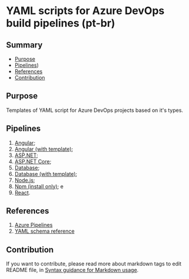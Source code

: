 # YAML scripts for Azure DevOps build pipelines (pt-br)

## Summary
* [Purpose](#purpose)
* [Pipelines](#pipelines))
* [References](#references)
* [Contribution](#Contribution)

## Purpose
Templates of YAML script for Azure DevOps projects based on it's types.

## Pipelines
1.	[Angular](https://github.com/renanlq/azure-pipelines/blob/master/src/angular.yml);
2.	[Angular (with template)](https://github.com/renanlq/azure-pipelines/blob/master/src/angular-template.yml);
3.  [ASP.NET](https://github.com/renanlq/azure-pipelines/blob/master/src/aspnet.yml);
4.	[ASP.NET Core](https://github.com/renanlq/azure-pipelines/blob/master/src/aspnetcore.yml);
5.	[Database](https://github.com/renanlq/azure-pipelines/blob/master/src/database-ssdt.yml);
6.	[Database (with template)](https://github.com/renanlq/azure-pipelines/blob/master/src/database-ssdt-template.yml);
7.	[Node.js](https://github.com/renanlq/azure-pipelines/blob/master/src/nodejs.yml);
8.	[Npm (install only)](https://github.com/renanlq/azure-pipelines/blob/master/src/npm.yml); e
9.	[React](https://github.com/renanlq/azure-pipelines/blob/master/src/react.yml).

## References
1. [Azure Pipelines](https://docs.microsoft.com/en-us/azure/devops/pipelines/?view=azure-devops)
2. [YAML schema reference](https://aka.ms/yaml)

## Contribution
If you want to contribute, please read more about markdown tags to edit README file, in [Syntax guidance for Markdown usage](https://docs.microsoft.com/en-us/vsts/project/wiki/markdown-guidance?view=vsts).
